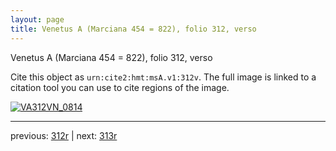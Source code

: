 ```yaml
---
layout: page
title: Venetus A (Marciana 454 = 822), folio 312, verso
---
```


Venetus A (Marciana 454 = 822), folio 312, verso

Cite this object as `urn:cite2:hmt:msA.v1:312v`.  The full image is linked to a citation tool you can use to cite regions of the image.

[![VA312VN_0814](http://www.homermultitext.org/iipsrv?IIIF=/project/homer/pyramidal/deepzoom/hmt/vaimg/2017a/VA312VN_0814.tif/full/800,/0/default.jpg)](http://www.homermultitext.org/ict2/?urn=urn:cite2:hmt:vaimg.2017a:VA312VN_0814) 

---

previous:  [312r](../312r/) | next: [313r](../313r/)
